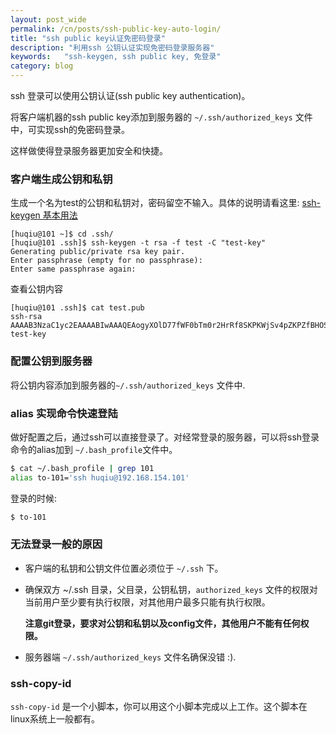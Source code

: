 ```yaml
---
layout: post_wide
permalink: /cn/posts/ssh-public-key-auto-login/
title: "ssh public key认证免密码登录"
description: "利用ssh 公钥认证实现免密码登录服务器"
keywords:   "ssh-keygen, ssh public key, 免登录"
category: blog
---
```


ssh 登录可以使用公钥认证(ssh public key authentication)。

将客户端机器的ssh public key添加到服务器的 `~/.ssh/authorized_keys` 文件中，可实现ssh的免密码登录。

这样做使得登录服务器更加安全和快捷。


### 客户端生成公钥和私钥

生成一个名为test的公钥和私钥对，密码留空不输入。具体的说明请看这里: [ssh-keygen 基本用法](http://www.liaohuqiu.net/cn/posts/ssh-keygen-abc/)

```
[huqiu@101 ~]$ cd .ssh/
[huqiu@101 .ssh]$ ssh-keygen -t rsa -f test -C "test-key"
Generating public/private rsa key pair.
Enter passphrase (empty for no passphrase):
Enter same passphrase again:
```

查看公钥内容

```
[huqiu@101 .ssh]$ cat test.pub
ssh-rsa
AAAAB3NzaC1yc2EAAAABIwAAAQEAogyXOlD77fWF0bTm0r2HrRf8SKPKWjSv4pZKPZfBHOSZI8B0EDGr5/dpsMCPHUcZBt9v5BgJvLao/znBabap6TWt1yuStDh2rnzXY5uTFah0AiMlnQ7DhjkcctdLfLErz1V2jFTXEC2oGOanLoObpHV+LyeXkn/+i0VekT3QiULSkpzK/gsCtaLmaHLbGxv4GGGAoHtTZrfw09hGo47AeiyxzczcBa7TPXSATVPtCStWk+jzMcIyTyxcE7ORIsClN5xNLnbXiEQF5jOcP0qbjAmOH256E565VFh2WC8srjadfUm6jZLEiE5w7lp2/3rRynAsnF0zjEONE9aPUPhiNw==
test-key
```

### 配置公钥到服务器

将公钥内容添加到服务器的`~/.ssh/authorized_keys` 文件中.


### alias 实现命令快速登陆

做好配置之后，通过ssh可以直接登录了。对经常登录的服务器，可以将ssh登录命令的alias加到 `~/.bash_profile`文件中。

```bash
$ cat ~/.bash_profile | grep 101
alias to-101='ssh huqiu@192.168.154.101'
```

登录的时候:

```bash
$ to-101
```

### 无法登录一般的原因

*   客户端的私钥和公钥文件位置必须位于 `~/.ssh` 下。

*   确保双方 ~/.ssh 目录，父目录，公钥私钥，`authorized_keys` 文件的权限对当前用户至少要有执行权限，对其他用户最多只能有执行权限。

    **注意git登录，要求对公钥和私钥以及config文件，其他用户不能有任何权限。**

*   服务器端 `~/.ssh/authorized_keys` 文件名确保没错 :).


### ssh-copy-id

`ssh-copy-id` 是一个小脚本，你可以用这个小脚本完成以上工作。这个脚本在linux系统上一般都有。
